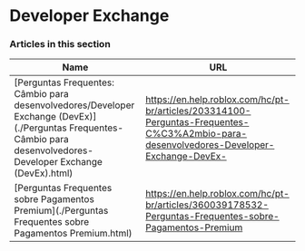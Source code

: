 # Developer Exchange  
### Articles in this section
Name|URL
-|-
[Perguntas Frequentes: Câmbio para desenvolvedores/Developer Exchange (DevEx)](./Perguntas Frequentes- Câmbio para desenvolvedores-Developer Exchange (DevEx).html) |https://en.help.roblox.com/hc/pt-br/articles/203314100-Perguntas-Frequentes-C%C3%A2mbio-para-desenvolvedores-Developer-Exchange-DevEx-
[Perguntas Frequentes sobre Pagamentos Premium](./Perguntas Frequentes sobre Pagamentos Premium.html) |https://en.help.roblox.com/hc/pt-br/articles/360039178532-Perguntas-Frequentes-sobre-Pagamentos-Premium